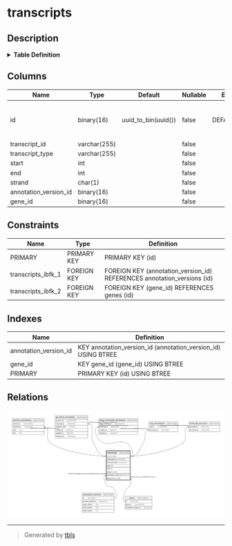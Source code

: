 # transcripts

## Description

<details>
<summary><strong>Table Definition</strong></summary>

```sql
CREATE TABLE `transcripts` (
  `id` binary(16) NOT NULL DEFAULT (uuid_to_bin(uuid())),
  `transcript_id` varchar(255) NOT NULL,
  `transcript_type` varchar(255) NOT NULL,
  `start` int NOT NULL,
  `end` int NOT NULL,
  `strand` char(1) NOT NULL,
  `annotation_version_id` binary(16) NOT NULL,
  `gene_id` binary(16) NOT NULL,
  PRIMARY KEY (`id`),
  KEY `annotation_version_id` (`annotation_version_id`),
  KEY `gene_id` (`gene_id`),
  CONSTRAINT `transcripts_ibfk_1` FOREIGN KEY (`annotation_version_id`) REFERENCES `annotation_versions` (`id`),
  CONSTRAINT `transcripts_ibfk_2` FOREIGN KEY (`gene_id`) REFERENCES `genes` (`id`)
) ENGINE=InnoDB DEFAULT CHARSET=utf8mb4 COLLATE=utf8mb4_0900_ai_ci
```

</details>

## Columns

| Name | Type | Default | Nullable | Extra Definition | Children | Parents | Comment |
| ---- | ---- | ------- | -------- | ---------------- | -------- | ------- | ------- |
| id | binary(16) | uuid_to_bin(uuid()) | false | DEFAULT_GENERATED | [domain_annotations](domain_annotations.md) [go_terms_annotation](go_terms_annotation.md) [kegg_orthologies_annotation](kegg_orthologies_annotation.md) [kog_annotations](kog_annotations.md) [transcript_structure](transcript_structure.md) |  |  |
| transcript_id | varchar(255) |  | false |  |  |  |  |
| transcript_type | varchar(255) |  | false |  |  |  |  |
| start | int |  | false |  |  |  |  |
| end | int |  | false |  |  |  |  |
| strand | char(1) |  | false |  |  |  |  |
| annotation_version_id | binary(16) |  | false |  |  | [annotation_versions](annotation_versions.md) |  |
| gene_id | binary(16) |  | false |  |  | [genes](genes.md) |  |

## Constraints

| Name | Type | Definition |
| ---- | ---- | ---------- |
| PRIMARY | PRIMARY KEY | PRIMARY KEY (id) |
| transcripts_ibfk_1 | FOREIGN KEY | FOREIGN KEY (annotation_version_id) REFERENCES annotation_versions (id) |
| transcripts_ibfk_2 | FOREIGN KEY | FOREIGN KEY (gene_id) REFERENCES genes (id) |

## Indexes

| Name | Definition |
| ---- | ---------- |
| annotation_version_id | KEY annotation_version_id (annotation_version_id) USING BTREE |
| gene_id | KEY gene_id (gene_id) USING BTREE |
| PRIMARY | PRIMARY KEY (id) USING BTREE |

## Relations

![er](transcripts.svg)

---

> Generated by [tbls](https://github.com/k1LoW/tbls)
